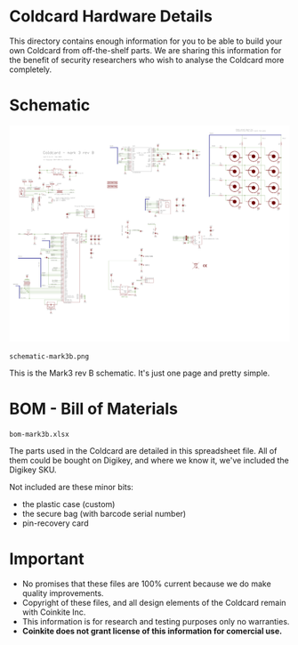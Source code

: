 
# Coldcard Hardware Details

This directory contains enough information for you to be able to
build your own Coldcard from off-the-shelf parts.
We are sharing this information for the benefit of security
researchers who wish to analyse the Coldcard more completely.


# Schematic

![](schematic-mark3b.png)

`schematic-mark3b.png`

This is the Mark3 rev B schematic. It's just one page and pretty simple.


# BOM - Bill of Materials

`bom-mark3b.xlsx`

The parts used in the Coldcard are detailed in this spreadsheet file.
All of them could be bought on Digikey, and where we know
it, we've included the Digikey SKU.

Not included are these minor bits:

- the plastic case (custom)
- the secure bag (with barcode serial number)
- pin-recovery card


# Important

- No promises that these files are 100% current because we do make quality improvements.
- Copyright of these files, and all design elements of the Coldcard remain with Coinkite Inc.
- This information is for research and testing purposes only no warranties. 
- **Coinkite does not grant license of this information for comercial use.**

